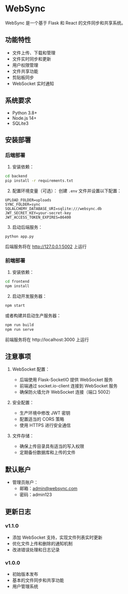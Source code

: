 # WebSync

WebSync 是一个基于 Flask 和 React 的文件同步和共享系统。

## 功能特性

- 文件上传、下载和管理
- 文件实时同步和更新
- 用户权限管理
- 文件共享功能
- 剪贴板同步
- WebSocket 实时通知

## 系统要求

- Python 3.8+
- Node.js 14+
- SQLite3

## 安装部署

### 后端部署

1. 安装依赖：
```bash
cd backend
pip install -r requirements.txt
```

2. 配置环境变量（可选）：
创建 `.env` 文件并设置以下配置：
```plaintext
UPLOAD_FOLDER=uploads
SYNC_FOLDER=sync
SQLALCHEMY_DATABASE_URI=sqlite:///websync.db
JWT_SECRET_KEY=your-secret-key
JWT_ACCESS_TOKEN_EXPIRES=86400
```

3. 启动后端服务：
```bash
python app.py
```
后端服务将在 http://127.0.0.1:5002 上运行

### 前端部署

1. 安装依赖：
```bash
cd frontend
npm install
```

2. 启动开发服务器：
```bash
npm start
```
或者构建并启动生产服务器：
```bash
npm run build
npm run serve
```

前端服务将在 http://localhost:3000 上运行

## 注意事项

1. WebSocket 配置：
   - 后端使用 Flask-SocketIO 提供 WebSocket 服务
   - 前端通过 socket.io-client 连接到 WebSocket 服务
   - 确保防火墙允许 WebSocket 连接（端口 5002）

2. 安全配置：
   - 生产环境中修改 JWT 密钥
   - 配置适当的 CORS 策略
   - 使用 HTTPS 进行安全通信

3. 文件存储：
   - 确保上传目录具有适当的写入权限
   - 定期备份数据库和上传的文件

## 默认账户

- 管理员账户：
  - 邮箱：admin@websync.com
  - 密码：admin123

## 更新日志

### v1.1.0
- 添加 WebSocket 支持，实现文件列表实时更新
- 优化文件上传和删除的通知机制
- 改进错误处理和日志记录

### v1.0.0
- 初始版本发布
- 基本的文件同步和共享功能
- 用户管理系统

